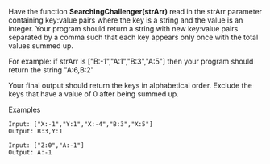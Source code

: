 
Have the function **SearchingChallenger(strArr)** read in the strArr parameter containing key:value pairs 
where the key is a string and the value is an integer. 
Your program should return a string with new key:value pairs separated by a comma such that each key appears only once 
with the total values summed up. 


For example: if strArr is ["B:-1","A:1","B:3","A:5"] then your program should return the string "A:6,B:2"

Your final output should return the keys in alphabetical order. Exclude the keys that have a value of 0 after being summed up.

Examples
```pyhon
Input: ["X:-1","Y:1","X:-4","B:3","X:5"]
Output: B:3,Y:1
``` 

``` 
Input: ["Z:0","A:-1"]
Output: A:-1
```
